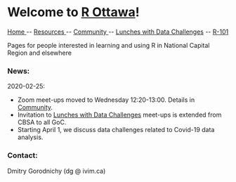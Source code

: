 # Welcome to [R Ottawa](https://ivi-m.github.io/R-Ottawa/)! 

<!-- 
[ [R-101 (beginners)] ](r101.md) [ [Weekly meet-up] ](weekly.md)
[ [Resources] ](get.md)  
[ [Tools, Tricks, Tips] ](ttt.md) 
[[Community]](community.md) [ [About] ](about.md)
-->

[ Home ](https://IVI-M.github.io/R-Ottawa/) --  [ Resources ](resources.md) -- [ Community ](community.md) -- [Lunches with Data Challenges](meetups.md) -- [ R-101 ](https://github.com/IVI-M/R-Ottawa/tree/master/r101)

Pages for people interested in learning and using R in National Capital Region and elsewhere


### News:   
2020-02-25:    
- Zoom meet-ups moved to Wednesday 12:20-13:00. Details in [Community](community.md).
- Invitation to [Lunches with Data Challenges](meetups.md) meet-ups is extended from CBSA to all GoC.  
- Starting  April 1, we discuss data challenges related to Covid-19 data analysis.



### Contact:

Dmitry Gorodnichy  (dg @ ivim.ca)
<!-- Questions/comments: dg@ivim.ca (dmitry@gorodnichy.ca) or via gcconnex.ca -->
